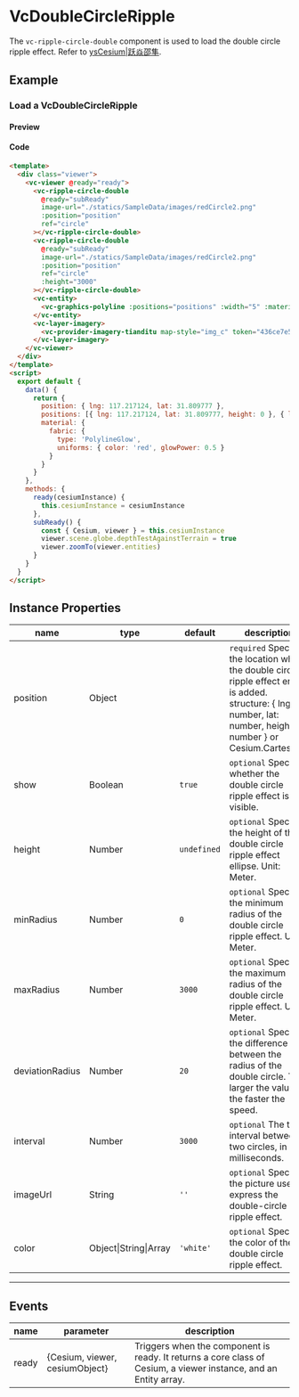 # VcDoubleCircleRipple

The `vc-ripple-circle-double` component is used to load the double circle ripple effect. Refer to [ysCesium|跃焱邵隼](https://www.wellyyss.cn/ysCesium/main/app.html).

## Example

### Load a VcDoubleCircleRipple

#### Preview

<doc-preview>
  <template>
    <div class="viewer">
      <vc-viewer @ready="ready">
        <vc-ripple-circle-double
          @ready="subReady"
          image-url="./statics/SampleData/images/redCircle2.png"
          :position="position"
          ref="circle"
        ></vc-ripple-circle-double>
        <vc-ripple-circle-double
          @ready="subReady"
          image-url="./statics/SampleData/images/redCircle2.png"
          :position="position"
          ref="circle"
          :height="3000"
        ></vc-ripple-circle-double>
        <vc-entity>
          <vc-graphics-polyline :positions="positions" :width="5" :material="material"></vc-graphics-polyline>
        </vc-entity>
        <vc-layer-imagery>
          <vc-provider-imagery-tianditu map-style="img_c" token="436ce7e50d27eede2f2929307e6b33c0"></vc-provider-imagery-tianditu>
        </vc-layer-imagery>
      </vc-viewer>
    </div>
  </template>
  <script>
    export default {
      data() {
        return {
          position: { lng: 117.217124, lat: 31.809777 },
          positions: [{ lng: 117.217124, lat: 31.809777, height: 0 }, { lng: 117.217124, lat: 31.809777, height: 3000 }],
          material: {
            fabric: {
              type: 'PolylineGlow',
              uniforms: { color: 'red', glowPower: 0.5 }
            }
          }
        }
      },
      methods: {
        ready(cesiumInstance) {
          this.cesiumInstance = cesiumInstance
        },
        subReady() {
          const { Cesium, viewer } = this.cesiumInstance
          viewer.scene.globe.depthTestAgainstTerrain = true
          viewer.zoomTo(viewer.entities)
        }
      }
    }
  </script>
</doc-preview>

#### Code

```html
<template>
  <div class="viewer">
    <vc-viewer @ready="ready">
      <vc-ripple-circle-double
        @ready="subReady"
        image-url="./statics/SampleData/images/redCircle2.png"
        :position="position"
        ref="circle"
      ></vc-ripple-circle-double>
      <vc-ripple-circle-double
        @ready="subReady"
        image-url="./statics/SampleData/images/redCircle2.png"
        :position="position"
        ref="circle"
        :height="3000"
      ></vc-ripple-circle-double>
      <vc-entity>
        <vc-graphics-polyline :positions="positions" :width="5" :material="material"></vc-graphics-polyline>
      </vc-entity>
      <vc-layer-imagery>
        <vc-provider-imagery-tianditu map-style="img_c" token="436ce7e50d27eede2f2929307e6b33c0"></vc-provider-imagery-tianditu>
      </vc-layer-imagery>
    </vc-viewer>
  </div>
</template>
<script>
  export default {
    data() {
      return {
        position: { lng: 117.217124, lat: 31.809777 },
        positions: [{ lng: 117.217124, lat: 31.809777, height: 0 }, { lng: 117.217124, lat: 31.809777, height: 3000 }],
        material: {
          fabric: {
            type: 'PolylineGlow',
            uniforms: { color: 'red', glowPower: 0.5 }
          }
        }
      }
    },
    methods: {
      ready(cesiumInstance) {
        this.cesiumInstance = cesiumInstance
      },
      subReady() {
        const { Cesium, viewer } = this.cesiumInstance
        viewer.scene.globe.depthTestAgainstTerrain = true
        viewer.zoomTo(viewer.entities)
      }
    }
  }
</script>
```

## Instance Properties

<!-- prettier-ignore -->
| name | type | default | description |
| ---------------------- | ------- | ------ | -------------------------------------------------------------------------- |
| position | Object | | `required` Specify the location where the double circle ripple effect entity is added. structure: { lng: number, lat: number, height: number } or Cesium.Cartesian3 |
| show | Boolean | `true` | `optional` Specifies whether the double circle ripple effect is visible. |
| height | Number | `undefined` | `optional` Specify the height of the double circle ripple effect ellipse. Unit: Meter.|
| minRadius | Number | `0` | `optional` Specify the minimum radius of the double circle ripple effect. Unit: Meter.|
| maxRadius | Number | `3000` | `optional` Specify the maximum radius of the double circle ripple effect. Unit: Meter.|
| deviationRadius | Number | `20` | `optional` Specify the difference between the radius of the double circle. The larger the value, the faster the speed.|
| interval | Number | `3000` | `optional` The time interval between two circles, in milliseconds. |
| imageUrl | String | `''` | `optional` Specify the picture used to express the double-circle ripple effect. |
| color | Object\|String\|Array | `'white'` | `optional` Specify the color of the double circle ripple effect. |

---

## Events

<!-- prettier-ignore -->
| name | parameter | description |
| ---- | --------- | ----------- |
| ready | {Cesium, viewer, cesiumObject} | Triggers when the component is ready. It returns a core class of Cesium, a viewer instance, and an Entity array. |
